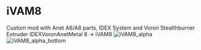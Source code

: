 # iVAM8
Custom mod with Anet A6/A8 parts, IDEX System and Voron Stealthburner Extruder 
IDEXVoronAnetMetal 8 -> iVAM8
![iVAM8_alpha](https://user-images.githubusercontent.com/12106056/149683609-70694745-ab36-4a87-a0bd-3447a10d79b3.png)
![iVAM8_alpha_bottom](https://user-images.githubusercontent.com/12106056/149683966-43a208a4-1b54-4fae-a97c-c8e3aeb3b9cf.png)
